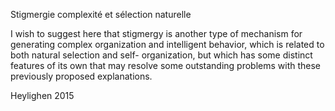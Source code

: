 Stigmergie complexité et sélection naturelle

I wish to suggest here that stigmergy is another type of mechanism for generating complex organization and intelligent behavior, which is related to both natural selection and self- organization, but which has some distinct features of its own that may resolve some outstanding problems with these previously proposed explanations.

Heylighen 2015
